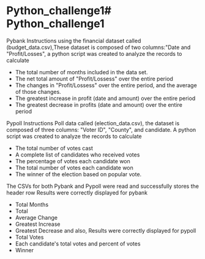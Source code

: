 # Python_challenge1# Python_challenge1
Pybank Instructions
using the financial dataset called (budget_data.csv),These dataset is composed of two columns:"Date and "Profit/Losses", a python script was created to analyze the records to calculate
- The total number of months included in the data set.
- The net total amount of "Profit/Lossess" over the entire period
- The changes in "Profit/Lossess" over the entire period, and the average of those changes.
- The greatest increase in profit (date and amount) over the entire period
- The greatest decrease in profits (date and amount) over the entire period

Pypoll Instructions
Poll data called (election_data.csv), the dataset is composed of three columns: "Voter ID", "County", and candidate.
A python script was created to analyze the records to calculate
- The total number of votes cast
- A complete list of candidates who received votes
- The percentage of votes each candidate won
- The total number of votes each candidate won
- The winner of the election based on popular vote.

 The CSVs for both Pybank and Pypoll were read and successfully stores the header row
 Results were correctly displayed for pybank
 - Total Months
 - Total
 - Average Change
 - Greatest Increase
 - Greatest Decrease and also,
Results were correctly displayed for pypoll
- Total Votes
- Each candidate's total votes and percent of votes
- Winner


